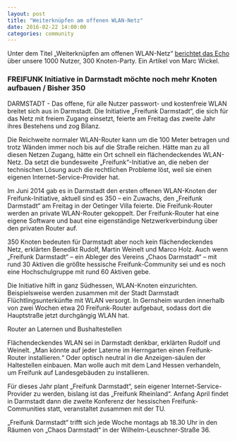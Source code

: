 ```yaml
---
layout: post
title: "Weiterknüpfen am offenen WLAN-Netz"
date: 2016-02-22 14:00:00
categories: community
---
```

Unter dem Titel „Weiterknüpfen am offenen WLAN-Netz“ [berichtet das Echo](https://www.echo-online.de/lokales/darmstadt/weiterknuepfen-am-offenen-wlan-netz_16661770.htm) über unsere 1000 Nutzer, 300 Knoten-Party. Ein Artikel von Marc Wickel.

### FREIFUNK Initiative in Darmstadt möchte noch mehr Knoten aufbauen / Bisher 350

DARMSTADT - Das offene, für alle Nutzer passwort- und kostenfreie WLAN breitet sich aus in Darmstadt. Die Initiative „Freifunk Darmstadt“, die sich für das Netz mit freiem Zugang einsetzt, feierte am Freitag das zweite Jahr ihres Bestehens und zog Bilanz.

Die Reichweite normaler WLAN-Router kann um die 100 Meter betragen und trotz Wänden immer noch bis auf die Straße reichen. Hätte man zu all diesen Netzen Zugang, hätte ein Ort schnell ein flächendeckendes WLAN-Netz. Da setzt die bundesweite „Freifunk“-Initiative an, die neben der technischen Lösung auch die rechtlichen Probleme löst, weil sie einen eigenen Internet-Service-Provider hat.

<!--*-->

Im Juni 2014 gab es in Darmstadt den ersten offenen WLAN-Knoten der Freifunk-Initiative, aktuell sind es 350 – ein Zuwachs, den „Freifunk Darmstadt“ am Freitag in der Oetinger Villa feierte. Die Freifunk-Router werden an private WLAN-Router gekoppelt. Der Freifunk-Router hat eine eigene Software und baut eine eigenständige Netzwerkverbindung über den privaten Router auf.

350 Knoten bedeuten für Darmstadt aber noch kein flächendeckendes Netz, erklärten Benedikt Rudolf, Martin Weinelt und Marco Holz. Auch wenn „Freifunk Darmstadt“ – ein Ableger des Vereins „Chaos Darmstadt“ – mit rund 30 Aktiven die größte hessische Freifunk-Community sei und es noch eine Hochschulgruppe mit rund 60 Aktiven gebe.

Die Initiative hilft in ganz Südhessen, WLAN-Knoten einzurichten. Beispielsweise werden zusammen mit der Stadt Darmstadt Flüchtlingsunterkünfte mit WLAN versorgt. In Gernsheim wurden innerhalb von zwei Wochen etwa 20 Freifunk-Router aufgebaut, sodass dort die Hauptstraße jetzt durchgängig WLAN hat.

Router an Laternen und Bushaltestellen

Flächendeckendes WLAN sei in Darmstadt denkbar, erklärten Rudolf und Weinelt. „Man könnte auf jeder Laterne im Herrngarten einen Freifunk-Router installieren.“ Oder optisch neutral in die Anzeigen-säulen der Haltestellen einbauen. Man wolle auch mit dem Land Hessen verhandeln, um Freifunk auf Landesgebäuden zu installieren.

Für dieses Jahr plant „Freifunk Darmstadt“, sein eigener Internet-Service-Provider zu werden, bislang ist das „Freifunk Rheinland“. Anfang April findet in Darmstadt dann die zweite Konferenz der hessischen Freifunk-Communities statt, veranstaltet zusammen mit der TU.

„Freifunk Darmstadt“ trifft sich jede Woche montags ab 18.30 Uhr in den Räumen von „Chaos Darmstadt“ in der Wilhelm-Leuschner-Straße 36.
